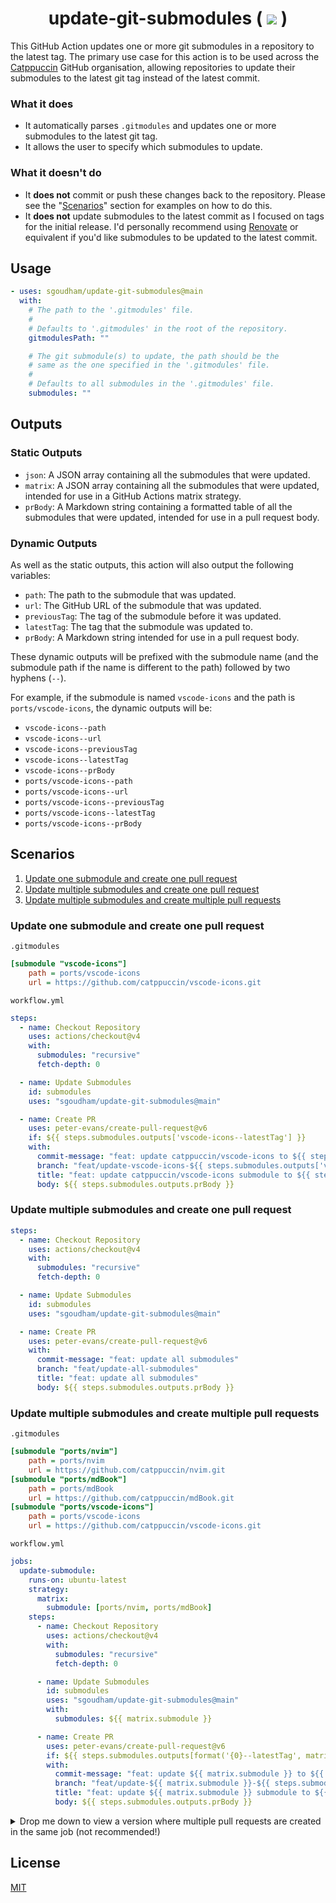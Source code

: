 <h1 align="center">
    update-git-submodules (
    <a href="https://github.com/sgoudham/update-git-submodules/actions/workflows/build.yml"><img src="https://github.com/sgoudham/update-git-submodules/actions/workflows/build.yml/badge.svg"></a> )
</h1>

This GitHub Action updates one or more git submodules in a repository to the
latest tag. The primary use case for this action is to be used across the
[Catppuccin](https://github.com/catppuccin) GitHub organisation, allowing
repositories to update their submodules to the latest git tag instead of the
latest commit.

### What it does

- It automatically parses `.gitmodules` and updates one or more submodules to the
  latest git tag.
- It allows the user to specify which submodules to update.

### What it doesn't do

- It **does not** commit or push these changes back to the repository. Please
  see the "[Scenarios](#scenarios)" section for examples on how to do this.
- It **does not** update submodules to the latest commit as I focused on tags for
  the initial release. I'd personally recommend using
  [Renovate](https://docs.renovatebot.com/modules/manager/git-submodules/) or
  equivalent if you'd like submodules to be updated to the latest commit.

## Usage

```yaml
- uses: sgoudham/update-git-submodules@main
  with:
    # The path to the '.gitmodules' file.
    #
    # Defaults to '.gitmodules' in the root of the repository.
    gitmodulesPath: ""

    # The git submodule(s) to update, the path should be the
    # same as the one specified in the '.gitmodules' file.
    #
    # Defaults to all submodules in the '.gitmodules' file.
    submodules: ""
```

## Outputs

### Static Outputs

- `json`: A JSON array containing all the submodules that were updated.
- `matrix`: A JSON array containing all the submodules that were updated,
  intended for use in a GitHub Actions matrix strategy.
- `prBody`: A Markdown string containing a formatted table of all the submodules
  that were updated, intended for use in a pull request body.

### Dynamic Outputs

As well as the static outputs, this action will also output the following variables:

- `path`: The path to the submodule that was updated.
- `url`: The GitHub URL of the submodule that was updated.
- `previousTag`: The tag of the submodule before it was updated.
- `latestTag`: The tag that the submodule was updated to.
- `prBody`: A Markdown string intended for use in a pull request body.

These dynamic outputs will be prefixed with the submodule name (and the
submodule path if the name is different to the path) followed by two hyphens
(`--`).

For example, if the submodule is named `vscode-icons` and the path is
`ports/vscode-icons`, the dynamic outputs will be:

- `vscode-icons--path`
- `vscode-icons--url`
- `vscode-icons--previousTag`
- `vscode-icons--latestTag`
- `vscode-icons--prBody`
- `ports/vscode-icons--path`
- `ports/vscode-icons--url`
- `ports/vscode-icons--previousTag`
- `ports/vscode-icons--latestTag`
- `ports/vscode-icons--prBody`

## Scenarios

1. [Update one submodule and create one pull request](#update-one-submodule-and-create-one-pull-request)
2. [Update multiple submodules and create one pull request](#update-multiple-submodules-and-create-one-pull-request)
3. [Update multiple submodules and create multiple pull requests](#update-multiple-submodules-and-create-multiple-pull-requests)

### Update one submodule and create one pull request

`.gitmodules`

```ini
[submodule "vscode-icons"]
	path = ports/vscode-icons
	url = https://github.com/catppuccin/vscode-icons.git
```

`workflow.yml`

```yaml
steps:
  - name: Checkout Repository
    uses: actions/checkout@v4
    with:
      submodules: "recursive"
      fetch-depth: 0

  - name: Update Submodules
    id: submodules
    uses: "sgoudham/update-git-submodules@main"

  - name: Create PR
    uses: peter-evans/create-pull-request@v6
    if: ${{ steps.submodules.outputs['vscode-icons--latestTag'] }}
    with:
      commit-message: "feat: update catppuccin/vscode-icons to ${{ steps.submodules.outputs['vscode-icons--latestTag'] }}"
      branch: "feat/update-vscode-icons-${{ steps.submodules.outputs['vscode-icons--latestTag'] }}"
      title: "feat: update catppuccin/vscode-icons submodule to ${{ steps.submodules.outputs['vscode-icons--latestTag'] }}"
      body: ${{ steps.submodules.outputs.prBody }}
```

### Update multiple submodules and create one pull request

```yaml
steps:
  - name: Checkout Repository
    uses: actions/checkout@v4
    with:
      submodules: "recursive"
      fetch-depth: 0

  - name: Update Submodules
    id: submodules
    uses: "sgoudham/update-git-submodules@main"

  - name: Create PR
    uses: peter-evans/create-pull-request@v6
    with:
      commit-message: "feat: update all submodules"
      branch: "feat/update-all-submodules"
      title: "feat: update all submodules"
      body: ${{ steps.submodules.outputs.prBody }}
```

### Update multiple submodules and create multiple pull requests

`.gitmodules`

```ini
[submodule "ports/nvim"]
	path = ports/nvim
	url = https://github.com/catppuccin/nvim.git
[submodule "ports/mdBook"]
	path = ports/mdBook
	url = https://github.com/catppuccin/mdBook.git
[submodule "ports/vscode-icons"]
	path = ports/vscode-icons
	url = https://github.com/catppuccin/vscode-icons.git
```

`workflow.yml`

```yaml
jobs:
  update-submodule:
    runs-on: ubuntu-latest
    strategy:
      matrix:
        submodule: [ports/nvim, ports/mdBook]
    steps:
      - name: Checkout Repository
        uses: actions/checkout@v4
        with:
          submodules: "recursive"
          fetch-depth: 0

      - name: Update Submodules
        id: submodules
        uses: "sgoudham/update-git-submodules@main"
        with:
          submodules: ${{ matrix.submodule }}

      - name: Create PR
        uses: peter-evans/create-pull-request@v6
        if: ${{ steps.submodules.outputs[format('{0}--latestTag', matrix.submodule)] }}
        with:
          commit-message: "feat: update ${{ matrix.submodule }} to ${{ steps.submodules.outputs[format('{0}--latestTag', matrix.submodule)] }}"
          branch: "feat/update-${{ matrix.submodule }}-${{ steps.submodules.outputs[format('{0}--latestTag', matrix.submodule)] }}"
          title: "feat: update ${{ matrix.submodule }} submodule to ${{ steps.submodules.outputs[format('{0}--latestTag', matrix.submodule)] }}"
          body: ${{ steps.submodules.outputs.prBody }}
```

<details>
<summary>Drop me down to view a version where multiple pull requests are created in the same job (not recommended!)</summary>

```yaml
jobs:
  update-submodules:
    runs-on: ubuntu-latest
    env:
      nvim: "ports/nvim"
      mdBook: "ports/mdBook"

    steps:
      - name: Checkout Repository
        uses: actions/checkout@v4
        with:
          submodules: "recursive"
          fetch-depth: 0

      - name: Update Submodules
        id: submodules
        uses: "sgoudham/update-git-submodules@main"
        with:
          submodules: |
            ${{ env.nvim }}
            ${{ env.mdBook }}

      - name: Parse Submodule Outputs
        id: tags
        run: |
          echo "nvimTag=${{ steps.submodules.outputs[format('{0}--latestTag', env.nvim)] }}" >> "$GITHUB_OUTPUT"
          echo 'nvimPrBody<<EOF' >> $GITHUB_OUTPUT
          echo "${{ steps.submodules.outputs[format('{0}--prBody', env.nvim)] }}" >> "$GITHUB_OUTPUT"
          echo 'EOF' >> $GITHUB_OUTPUT

          echo "mdBookTag=${{ steps.submodules.outputs[format('{0}--latestTag', env.mdBook)] }}" >> "$GITHUB_OUTPUT"
          echo 'mdBookPrBody<<EOF' >> $GITHUB_OUTPUT
          echo "${{ steps.submodules.outputs[format('{0}--prBody', env.mdBook)] }}" >> "$GITHUB_OUTPUT"
          echo 'EOF' >> $GITHUB_OUTPUT

      - name: PR for Neovim
        uses: peter-evans/create-pull-request@v6
        if: ${{ steps.tags.outputs.nvimTag }}
        with:
          add-paths: ${{ env.nvim }}
          commit-message: "feat: update catppuccin/nvim to ${{ steps.tags.outputs.nvimTag }}"
          branch: "feat/update-catppuccin-nvim-${{ steps.tags.outputs.nvimTag }}"
          title: "feat: update catppuccin/nvim submodule to ${{ steps.tags.outputs.nvimTag }}"
          body: ${{ steps.tags.outputs.nvimPrBody }}

      - name: PR for mdBook
        uses: peter-evans/create-pull-request@v6
        if: ${{ steps.tags.outputs.mdBookTag }}
        with:
          add-paths: ${{ env.mdBook }}
          commit-message: "feat: update catppuccin/mdBook to ${{ steps.tags.outputs.mdBookTag }}"
          branch: "feat/update-catppuccin-mdBook-${{ steps.tags.outputs.mdBookTag }}"
          title: "feat: update catppuccin/mdBook submodule to ${{ steps.tags.outputs.mdBookTag }}"
          body: ${{ steps.tags.outputs.mdBookPrBody }}
```

</details>

## License

[MIT](./LICENSE)
